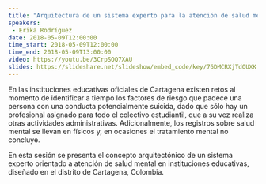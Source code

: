 ```yaml
---
title: "Arquitectura de un sistema experto para la atención de salud mental en Instituciones Educativas"
speakers:
 - Erika Rodríguez
date: 2018-05-09T12:00:00
time_start: 2018-05-09T12:00:00
time_end: 2018-05-09T13:00:00
video: https://youtu.be/3CrpSOQ7XAU
slides: https://slideshare.net/slideshow/embed_code/key/76DMCRXjTdQUXK
---
```


<p>En las instituciones educativas oficiales de Cartagena existen retos al momento de identificar a tiempo los factores de riesgo que padece una persona con una conducta potencialmente suicida, dado que sólo hay un profesional asignado para todo el colectivo estudiantil, que a su vez realiza otras actividades administrativas. Adicionalmente, los registros sobre salud mental se llevan en físicos y, en ocasiones el tratamiento mental no concluye.</p>

<p>En esta sesión se presenta el concepto arquitectónico de un sistema experto orientado a atención de salud mental en instituciones educativas, diseñado en el distrito de Cartagena, Colombia.</p>